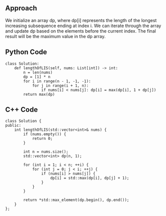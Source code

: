 ## Approach
We initialize an array dp, where dp[i] represents the length of the longest increasing subsequence ending at index i. We can iterate through the array and update dp based on the elements before the current index. The final result will be the maximum value in the dp array.

## Python Code
```
class Solution:
    def lengthOfLIS(self, nums: List[int]) -> int:
        n = len(nums)
        dp = [1] * n
        for i in range(n - 1, -1, -1):
            for j in range(i + 1, n):
                if nums[i] < nums[j]: dp[i] = max(dp[i], 1 + dp[j])
        return max(dp)
```

## C++ Code

```
class Solution {
public:
    int lengthOfLIS(std::vector<int>& nums) {
        if (nums.empty()) {
            return 0;
        }

        int n = nums.size();
        std::vector<int> dp(n, 1);

        for (int i = 1; i < n; ++i) {
            for (int j = 0; j < i; ++j) {
                if (nums[i] > nums[j]) {
                    dp[i] = std::max(dp[i], dp[j] + 1);
                }
            }
        }

        return *std::max_element(dp.begin(), dp.end());
    }
};
```

